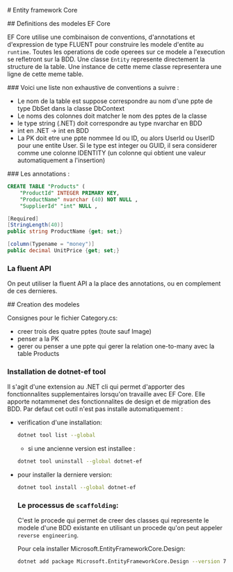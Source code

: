 # Entity framework Core

## Definitions des modeles EF Core

EF Core utilise une combinaison de conventions, d'annotations et d'expression de type FLUENT pour construire les modele d'entite au `runtime`. Toutes les operations de code operees sur ce modele a l'execution se refletront sur la BDD.
Une classe `Entity` represente directement la structure de la table. Une instance de cette meme classe representera une ligne de cette meme table.

### Voici une liste non exhaustive de conventions a suivre :

- Le nom de la table est suppose correspondre au nom d'une ppte de type DbSet<T> dans la classe DbContext
- Le noms des colonnes doit matcher le nom des pptes de la classe
- le type string (.NET) doit correspondre au type nvarchar en BDD
- int en .NET -> int en BDD
- La PK doit etre une ppte nommee Id ou ID, ou alors UserId ou UserID pour une entite User. Si le type est integer ou GUID, il sera considerer comme une colonne IDENTITY (un colonne qui obtient une valeur automatiquement a l'insertion)

### Les annotations :

```SQL
CREATE TABLE "Products" (
	"ProductId" INTEGER PRIMARY KEY,
	"ProductName" nvarchar (40) NOT NULL ,
	"SupplierId" "int" NULL ,
```

```C#
[Required]
[StringLength(40)]
public string ProductName {get; set;}

[column(Typename = "money")]
public decimal UnitPrice {get; set;}
```

### La fluent API

On peut utiliser la fluent API a la place des annotations, ou en complement de ces dernieres.

## Creation des modeles

Consignes pour le fichier Category.cs:

- creer trois des quatre pptes (toute sauf Image)
- penser a la PK
- gerer ou penser a une ppte qui gerer la relation one-to-many avec la table Products

### Installation de dotnet-ef tool

Il s'agit d'une extension au .NET cli qui permet d'apporter des fonctionnalites supplementaires lorsqu'on travaille avec EF Core. Elle apporte notammenet des fonctionnalites de design et de migration des BDD. Par defaut cet outil n'est pas installe automatiquement :

- verification d'une installation:
  ``` sh
  dotnet tool list --global
  ````
  - si une ancienne version est installee :
  ``` sh
  dotnet tool uninstall --global dotnet-ef
  ````
- pour installer la derniere version:

  ```sh
  dotnet tool install --global dotnet-ef
  ```

  ### Le processus de `scaffolding`:

  C'est le procede qui permet de creer des classes qui represente le modele d'une BDD existante en utilisant un procede qu'on peut appeler `reverse engineering`.

  Pour cela installer Microsoft.EntityFrameworkCore.Design:

  ```sh
  dotnet add package Microsoft.EntityFrameworkCore.Design --version 7.0.8
  ```
